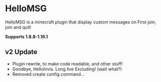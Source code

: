 # HelloMSG
HelloMSG is a minecraft plugin that display custom messages on First join, join and quit!

**Supports 1.8.8-1.16.1**

## v2 Update
- Plugin rewrite, to make code readable, and other stuff!
- Goodbye, HelloInvis. Long live Excluding! (wait what?)
- Removed create config command...
